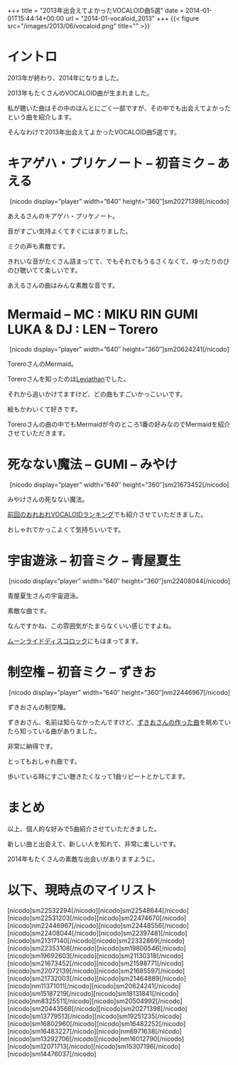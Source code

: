 +++
title = "2013年出会えてよかったVOCALOID曲5選"
date = 2014-01-01T15:44:14+00:00
url = "2014-01-vocaloid_2013"
+++
{{< figure src="/images/2013/06/vocaloid.png" title="" >}}

# イントロ

2013年が終わり、2014年になりました。
  
2013年もたくさんのVOCALOID曲が生まれました。
  
私が聴いた曲はその中のほんとにごく一部ですが、その中でも出会えてよかったという曲を紹介します。
  
そんなわけで2013年出会えてよかったVOCALOID曲5選です。

# キアゲハ・プリケノート &#8211; 初音ミク &#8211; あえる

<div style="text-align: center;">
  [nicodo display=&#8221;player&#8221; width=&#8221;640&#8243; height=&#8221;360&#8243;]sm20271398[/nicodo]
</div>

あえるさんのキアゲハ・プリケノート。
  
音がすごい気持よくてすぐにはまりました。
  
ミクの声も素敵です。
  
きれいな音がたくさん詰まってて、でもそれでもうるさくなくて、ゆったりのびのび聴いてて楽しいです。
  
あえるさんの曲はみんな素敵な音です。

# Mermaid &#8211; MC : MIKU RIN GUMI LUKA &#038; DJ : LEN &#8211; Torero

<div style="text-align: center;">
  [nicodo display=&#8221;player&#8221; width=&#8221;640&#8243; height=&#8221;360&#8243;]sm20624241[/nicodo]
</div>

ToreroさんのMermaid。
  
Toreroさんを知ったのは[Leviathan](http://www.nicovideo.jp/watch/sm20443568 "【VOCALOID】 Leviathan 【オリジナル曲】 - ニコニコ動画:GINZA")でした。
  
それから追いかけてますけど、どの曲もすごいかっこいいです。
  
絵もかわいくて好きです。
  
Toreroさんの曲の中でもMermaidが今のところ1番の好みなのでMermaidを紹介させていただきます。

# 死なない魔法 &#8211; GUMI &#8211; みやけ

<div style="text-align: center;">
  [nicodo display=&#8221;player&#8221; width=&#8221;640&#8243; height=&#8221;360&#8243;]sm21673452[/nicodo]
</div>

みやけさんの死なない魔法。
  
[前回のおれおれVOCALOIDランキング](http://5000164.jp/2013-11-vocaloid_ranking_20131121/ "おれおれVOCALOIDランキング（2013.11.21）")でも紹介させていただきました。
  
おしゃれでかっこよくて気持ちいいです。

# 宇宙遊泳 &#8211; 初音ミク &#8211; 青屋夏生

<div style="text-align: center;">
  [nicodo display=&#8221;player&#8221; width=&#8221;640&#8243; height=&#8221;360&#8243;]sm22408044[/nicodo]
</div>

青屋夏生さんの宇宙遊泳。
  
素敵な曲です。
  
なんですかね、この雰囲気がたまらなくいい感じですよね。
  
[ムーンライドディスコロック](http://www.nicovideo.jp/watch/sm22448556 "【初音ミクV3】ムーンライドディスコロック（修正版）【オリジナル曲】 - ニコニコ動画:GINZA")にもはまってます。

# 制空権 &#8211; 初音ミク &#8211; ずきお

<div style="text-align: center;">
  [nicodo display=&#8221;player&#8221; width=&#8221;640&#8243; height=&#8221;360&#8243;]nm22446967[/nicodo]
</div>

ずきおさんの制空権。
  
ずきおさん、名前は知らなかったんですけど、[ずきおさんの作った曲](http://www.nicovideo.jp/mylist/20065466 "ずきお(゜З゜) ‐ ニコニコ動画:GINZA")を眺めていたら知っている曲がありました。
  
非常に納得です。
  
とってもおしゃれ曲です。
  
歩いている時にすごい聴きたくなって1曲リピートとかしてます。

# まとめ

以上、個人的な好みで5曲紹介させていただきました。
  
新しい曲と出会えて、新しい人を知れて、非常に楽しいです。
  
2014年もたくさんの素敵な出会いがありますように。

# 以下、現時点のマイリスト 

\[nicodo]sm22532294[/nicodo\]\[nicodo\]sm22548644\[/nicodo\]\[nicodo\]sm22531203\[/nicodo\]\[nicodo\]sm22474670\[/nicodo\]\[nicodo\]nm22446967\[/nicodo\]\[nicodo\]sm22448556\[/nicodo\]\[nicodo\]sm22408044\[/nicodo\]\[nicodo\]sm22397481\[/nicodo\]\[nicodo\]sm21317140\[/nicodo\]\[nicodo\]sm22332869\[/nicodo\]\[nicodo\]sm22353108\[/nicodo\]\[nicodo\]sm19800546\[/nicodo\]\[nicodo\]sm19692603\[/nicodo\]\[nicodo\]sm21130318\[/nicodo\]\[nicodo\]sm21673452\[/nicodo\]\[nicodo\]sm21598771\[/nicodo\]\[nicodo\]sm22072139\[/nicodo\]\[nicodo\]sm21685597\[/nicodo\]\[nicodo\]sm21732003\[/nicodo\]\[nicodo\]sm21464889\[/nicodo\]\[nicodo\]nm11371011\[/nicodo\]\[nicodo\]sm20624241\[/nicodo\]\[nicodo\]sm15187219\[/nicodo\]\[nicodo\]sm18131841\[/nicodo\]\[nicodo\]nm8325511\[/nicodo\]\[nicodo\]sm20504992\[/nicodo\]\[nicodo\]sm20443568\[/nicodo\]\[nicodo\]sm20271398\[/nicodo\]\[nicodo\]sm13779513\[/nicodo\]\[nicodo\]sm19251235\[/nicodo\]\[nicodo\]sm16802960\[/nicodo\]\[nicodo\]sm16482252\[/nicodo\]\[nicodo\]sm16483227\[/nicodo\]\[nicodo\]nm6971638\[/nicodo\]\[nicodo\]sm13292706\[/nicodo\]\[nicodo\]nm16012790\[/nicodo\]\[nicodo\]sm12071713\[/nicodo\]\[nicodo\]sm15307196\[/nicodo\]\[nicodo\]sm14476037[/nicodo]